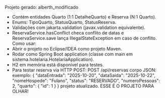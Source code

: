 Projeto gerado: alberth_modificado
- Contém entidades Quarto (1:1 DetalheQuarto) e Reserva (N:1 Quarto).
- Enums: TipoQuarto, StatusQuarto, StatusReserva.
- Validações com jakarta.validation (javax.validation equivalente).
- ReservaService.hasConflict checa conflito de datas e ReservaService.save lança IllegalStateException em caso de conflito.
Como usar:
- Abrir o projeto no Eclipse/IDEA como projeto Maven.
- Rodar como Spring Boot application (classe com main em sistema.hotelaria.HotelariaApplication).
- H2 em memória está disponível para testes.
- Para testar reserva via HTTP POST:
  POST /api/reservas
  corpo JSON: exemplo:
  {
    "dataEntrada": "2025-10-20",
    "dataSaida": "2025-10-22",
    "nomeHospede": "Fulano",
    "status": "RESERVADO",
    "numeroPessoas": 2,
    "quarto": { "id": 1 }
  }
projeto atualizado. ESSE  É O PROJETO PARA OLHAR!
